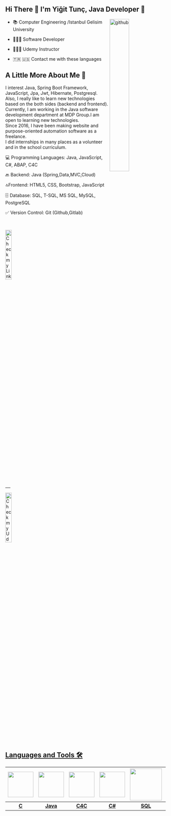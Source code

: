 
## Hi There 👋 I'm Yiğit Tunç, Java Developer 🚀

  

<img  width="35%"  align="right"  alt="github"  src="https://rishavanand.github.io/static/images/greetings.gif"/>

  

- 📚&nbsp;Computer Engineering /Istanbul Gelisim University

- 👩🏻‍💻&nbsp;Software Developer

- 👩🏻‍💻&nbsp;Udemy Instructor

- 🇹🇷 🇺🇸 Contact me with these languages


## A Little More About Me 💬

  
I interest Java, Spring Boot Framework, JavaScript, Jpa, Jwt, Hibernate, Postgresql. Also, I really like to learn new technologies based on the both sides (backend and frontend).
Currently, I am working in the Java software development department at MDP Group.I am open to learning new technologies.  
Since 2016, I have been making website and purpose-oriented automation software as a freelance.  
I did internships in many places as a volunteer and in the school curriculum.
  

💻 Programming Languages: Java, JavaScript, C#, ABAP, C4C  
  
🔙 Backend: Java (Spring,Data,MVC,Cloud)  
  
🔝Frontend: HTML5, CSS, Bootstrap, JavaScript
  
🗄 Database: SQL, T-SQL, MS SQL, MySQL, PostgreSQL  
  
✅ Version Control: Git (Github,Gitlab)
  

<p  align="center">


&nbsp;&nbsp;&nbsp;&nbsp;

<a  href="https://www.linkedin.com/in/yigitunc/"  target="_blank">
<img  width="20%"  alt="Check my Linkedin"  src="https://user-images.githubusercontent.com/118751159/216603615-c221cd5b-b707-4c5c-9cff-1dc2430a60d2.png"/>
</p>
<p  align="center">


&nbsp;&nbsp;&nbsp;&nbsp;

<a  href="https://www.udemy.com/course/algoritmik_ticaret_egitimi/?referralCode=81C9219F616491FB11C4"  target="_blank">
<img  width="20%"  alt="Check my Udemy"  src="https://upload.wikimedia.org/wikipedia/commons/thumb/e/e3/Udemy_logo.svg/2560px-Udemy_logo.svg.png"/>
</p>

  
## Languages and Tools 🛠️<br />

|<img  style="width: 80px"  src="https://upload.wikimedia.org/wikipedia/commons/thumb/1/18/C_Programming_Language.svg/1200px-C_Programming_Language.svg.png"> |<img  style="width: 80px"  src="https://upload.wikimedia.org/wikipedia/tr/thumb/2/2e/Java_Logo.svg/1200px-Java_Logo.svg.png"> |<img  style="width: 80px"  src="https://www.anodius.com/wp-content/uploads/2022/05/Co-je-nove-v-SAP-Cloud-for-Customer-Platforma-a-Integracia-2008_00.png"> |<img  style="width: 80px"  src="https://upload.wikimedia.org/wikipedia/commons/4/4f/Csharp_Logo.png"> |<img  style="width: 100px" src="https://media1.giphy.com/media/EK5nB6wQKKN86j7GWx/giphy.gif?cid=790b76113fd65a9386daf6b2bd86487884627fdfdf1a597a&rid=giphy.gif&ct=s"> |<img  style="width: 100px" src="https://media.giphy.com/media/kH1DBkPNyZPOk0BxrM/giphy.gif"> |<img  style="width: 100px" src="https://miro.medium.com/max/1200/1*a_btfcFXuywHGoBiD_4gFw.png"> |<img  style="width: 90px"  src="https://upload.wikimedia.org/wikipedia/commons/thumb/4/4b/Bash_Logo_Colored.svg/1200px-Bash_Logo_Colored.svg.png"> |
|:-:|:-:|:-:|:-:|:-:|:-:|:-:|:-:|
|<b>C</b>|<b>Java</b>|<b>C4C</b>|<b>C#</b>|<b>SQL</b>|<b>Git</b>|<b>ABAP</b>|<b>Bash</b>|
